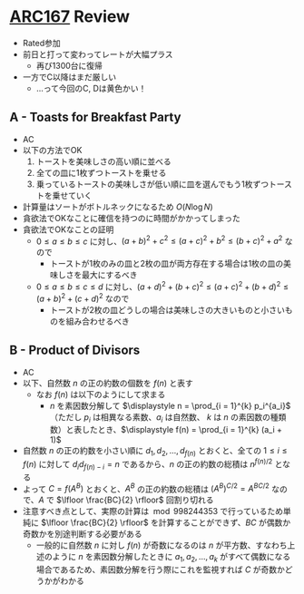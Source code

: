 # [ARC167](https://atcoder.jp/contests/arc167) Review
- Rated参加
- 前日と打って変わってレートが大幅プラス
  - 再び1300台に復帰
- 一方でC以降はまだ厳しい
  - …って今回のC, Dは黄色かい！

## A - Toasts for Breakfast Party
- AC
- 以下の方法でOK
    1. トーストを美味しさの高い順に並べる
    1. 全ての皿に1枚ずつトーストを乗せる
    1. 乗っているトーストの美味しさが低い順に皿を選んでもう1枚ずつトーストを乗せていく
- 計算量はソートがボトルネックになるため $O(N \log N)$
- 貪欲法でOKなことに確信を持つのに時間がかかってしまった
- 貪欲法でOKなことの証明
  - $0 \leq a \leq b \leq c$ に対し、$(a + b)^2 + c^2 \leq (a + c)^2 + b^2 \leq (b + c)^2 + a^2$ なので
    - トーストが1枚のみの皿と2枚の皿が両方存在する場合は1枚の皿の美味しさを最大にするべき
  - $0 \leq a \leq b \leq c \leq d$ に対し、$(a + d)^2 + (b + c)^2 \leq (a + c)^2 + (b + d)^2 \leq (a + b)^2 + (c + d)^2$ なので
    - トーストが2枚の皿どうしの場合は美味しさの大きいものと小さいものを組み合わせるべき

## B - Product of Divisors
- AC
- 以下、自然数 $n$ の正の約数の個数を $f(n)$ と表す
  - なお $f(n)$ は以下のようにして求まる
    - $n$ を素因数分解して $\displaystyle n = \prod_{i = 1}^{k} p_i^{a_i}$（ただし $p_i$ は相異なる素数、$a_i$ は自然数、 $k$ は $n$ の素因数の種類数）と表したとき、$\displaystyle f(n) = \prod_{i = 1}^{k} (a_i + 1)$
- 自然数 $n$ の正の約数を小さい順に $d_1, d_2, \dots, d_{f(n)}$ とおくと、全ての $1 \leq i \leq f(n)$ に対して $d_i d_{f(n) - i} = n$ であるから、$n$ の正の約数の総積は $n^{f(n)/2}$ となる
- よって $C = f(A^B)$ とおくと、$A^B$ の正の約数の総積は $(A^B)^{C/2} = A^{BC/2}$ なので、$A$ で $\lfloor \frac{BC}{2} \rfloor$ 回割り切れる
- 注意すべき点として、実際の計算は $\bmod 998244353$ で行っているため単純に $\lfloor \frac{BC}{2} \rfloor$ を計算することができず、$BC$ が偶数か奇数かを別途判断する必要がある
    - 一般的に自然数 $n$ に対し $f(n)$ が奇数になるのは $n$ が平方数、すなわち上述のように $n$ を素因数分解したときに $a_1, a_2, \dots, a_k$ がすべて偶数になる場合であるため、素因数分解を行う際にこれを監視すれば $C$ が奇数かどうかがわかる